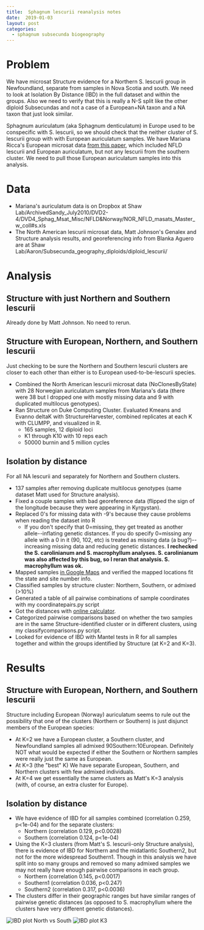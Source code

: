 ```yaml
---
title:  Sphagnum lescurii reanalysis notes
date:  2019-01-03
layout: post
categories:
  - sphagnum subsecunda biogeography
---
```

# Problem

We have microsat Structure evidence for a Northern S. lescurii group in Newfoundland, separate from samples in Nova Scotia and south. We need to look at Isolation By Distance (IBD) in the full dataset and within the groups. Also we need to verify that this is really a N-S split like the other diploid Subsecundas and not a case of a European+NA taxon and a NA taxon that just look similar.

Sphagnum auriculatum (aka Sphagnum denticulatum) in Europe used to be conspecific with S. lescurii, so we should check that the neither cluster of S. lescurii group with with European auriculatum samples. We have Mariana Ricca's European microsat data [from this paper][1], which included NFLD lescurii and European auriculatum, but not any lescurii from the southern cluster.  We need to pull those European auriculatum samples into this analysis.

# Data

  * Mariana's auriculatum data is on Dropbox at Shaw Lab/ArchivedSandy_July2010/DVD2-4/DVD4_Sphag_Msat_Misc/NFLD&Norway/NOR_NFLD_masats_Master_w_coll#s.xls
  * The North American lescurii microsat data, Matt Johnson's Genalex and Structure analysis results, and georeferencing info from Blanka Aguero are at Shaw Lab/Aaron/Subsecunda_geography_diploids/diploid_lescurii/

# Analysis

## Structure with just Northern and Southern lescurii

Already done by Matt Johnson. No need to rerun.

## Structure with European, Northern, and Southern lescurii

Just checking to be sure the Northern and Southern lescurii clusters are closer to each other than either is to European used-to-be-lescurii species.
  * Combined the North American lescurii microsat data (NoClonesByState) with 28 Norwegian auriculatum samples from Mariana's data (there were 38 but I dropped one with mostly missing data and 9 with duplicated multilocus genotypes).
  * Ran Structure on Duke Computing Cluster. Evaluated Kmeans and Evanno deltaK with StructureHarvester, combined replicates at each K with CLUMPP, and visualized in R.
    * 165 samples, 12 diploid loci
    * K1 through K10 with 10 reps each
    * 50000 burnin and 5 million cycles

## Isolation by distance

For all NA lescurii and separately for Northern and Southern clusters.
  * 137 samples after removing duplicate multilocus genotypes (same dataset Matt used for Structure analysis).
  * Fixed a couple samples with bad georeference data (flipped the sign of the longitude because they were appearing in Kyrgystan).
  * Replaced 0's for missing data with -9's because they cause problems when reading the dataset into R
    * If you don't specify that 0=missing, they get treated as another allele--inflating genetic distances. If you do specify 0=missing any allele with a 0 in it (90, 102, etc) is treated as missing data (a bug?)--increasing missing data and reducing genetic distances. __I rechecked the S. carolinianum and S. macrophyllum analyses. S. carolinianum was also affected by this bug, so I reran that analysis. S. macrophyllum was ok.__
  * Mapped samples [in Google Maps][2] and verified the mapped locations fit the state and site number info.
  * Classified samples by structure cluster: Northern, Southern, or admixed (>10%)
  * Generated a table of all pairwise combinations of sample coordinates with my coordinatepairs.py script
  * Got the distances with [online calculator][3].
  * Categorized pairwise comparisons based on whether the two samples are in the same Structure-identified cluster or in different clusters, using my classifycomparisons.py script.
  * Looked for evidence of IBD with Mantel tests in R for all samples together and within the groups identified by Structure (at K=2 and K=3).

# Results

## Structure with European, Northern, and Southern lescurii

Structure including European (Norway) auriculatum seems to rule out the possibility that one of the clusters (Northern or Southern) is just disjunct members of the European species:
  * At K=2 we have a European cluster, a Southern cluster, and Newfoundland samples all admixed 90Southern:10European. Definitely NOT what would be expected if either the Southern or Northern samples were really just the same as European.
  * At K=3 (the "best" K) We have separate European, Southern, and Northern clusters with few admixed individuals.
  * At K=4 we get essentially the same clusters as Matt's K=3 analysis (with, of course, an extra cluster for Europe).

## Isolation by distance

  * We have evidence of IBD for all samples combined (correlation 0.259, p<1e-04)  and for the separate clusters:
    * Northern (correlation 0.129, p<0.0028)
    * Southern (correlation 0.124, p<1e-04)
  * Using the K=3 clusters (from Matt's S. lescurii-only Structure analysis), there is evidence of IBD for Northern and the midatlantic Southern2, but not for the more widespread Southern1. Though in this analysis we have split into so many groups and removed so many admixed samples we may not really have enough pairwise comparisons in each group.
    - Northern (correlation 0.145, p<0.0017)
    - Southern1 (correlation 0.036, p<0.247)
    - Southern2 (correlation 0.317, p<0.0036)
  * The clusters differ in their geographic ranges but have similar ranges of pairwise genetic distances (as opposed to S. macrophyllum where the clusters have very different genetic distances).

![IBD plot North vs South][image1]
![IBD plot K3][image2]

[1]: http://dx.doi.org/10.1016/j.ympev.2008.06.009
[2]: https://drive.google.com/open?id=1KjTkgh2dbGLXXI-XOBRJZEHmTlsTekdj&usp=sharing
[3]: https://stevemorse.org/nearest/distancebatch.html
[image1]: {{site.image_path}}S_lescurii_IBD-N_vs_S.png
[image2]: {{site.image_path}}S_lescurii_IBD-K3.png
